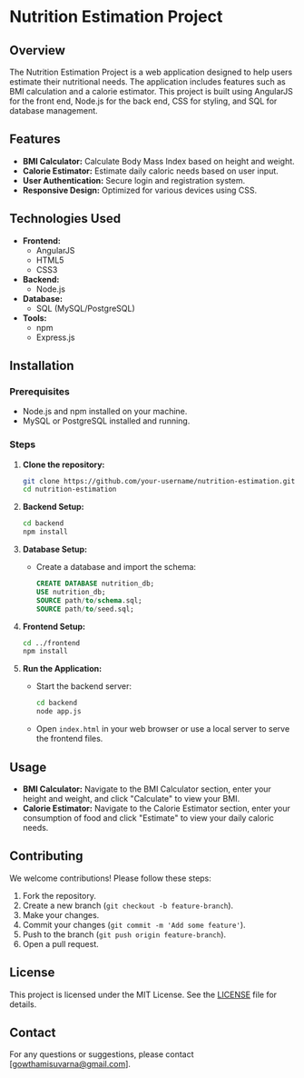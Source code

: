 
# Nutrition Estimation Project

## Overview
The Nutrition Estimation Project is a web application designed to help users estimate their nutritional needs. The application includes features such as BMI calculation and a calorie estimator. This project is built using AngularJS for the front end, Node.js for the back end, CSS for styling, and SQL for database management.

## Features
- **BMI Calculator:** Calculate Body Mass Index based on height and weight.
- **Calorie Estimator:** Estimate daily caloric needs based on user input.
- **User Authentication:** Secure login and registration system.
- **Responsive Design:** Optimized for various devices using CSS.

## Technologies Used
- **Frontend:**
  - AngularJS
  - HTML5
  - CSS3
- **Backend:**
  - Node.js
- **Database:**
  - SQL (MySQL/PostgreSQL)
- **Tools:**
  - npm
  - Express.js


## Installation

### Prerequisites
- Node.js and npm installed on your machine.
- MySQL or PostgreSQL installed and running.

### Steps
1. **Clone the repository:**
   ```sh
   git clone https://github.com/your-username/nutrition-estimation.git
   cd nutrition-estimation
   ```

2. **Backend Setup:**
   ```sh
   cd backend
   npm install
   ```

3. **Database Setup:**
   - Create a database and import the schema:
     ```sql
     CREATE DATABASE nutrition_db;
     USE nutrition_db;
     SOURCE path/to/schema.sql;
     SOURCE path/to/seed.sql;
     ```

4. **Frontend Setup:**
   ```sh
   cd ../frontend
   npm install
   ```

5. **Run the Application:**
   - Start the backend server:
     ```sh
     cd backend
     node app.js
     ```
   - Open `index.html` in your web browser or use a local server to serve the frontend files.

## Usage
- **BMI Calculator:** Navigate to the BMI Calculator section, enter your height and weight, and click "Calculate" to view your BMI.
- **Calorie Estimator:** Navigate to the Calorie Estimator section, enter your consumption of food and click "Estimate" to view your daily caloric needs.

## Contributing
We welcome contributions! Please follow these steps:
1. Fork the repository.
2. Create a new branch (`git checkout -b feature-branch`).
3. Make your changes.
4. Commit your changes (`git commit -m 'Add some feature'`).
5. Push to the branch (`git push origin feature-branch`).
6. Open a pull request.

## License
This project is licensed under the MIT License. See the [LICENSE](LICENSE) file for details.

## Contact
For any questions or suggestions, please contact [gowthamisuvarna@gmail.com].
